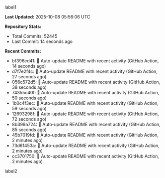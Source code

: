
label1 
<!-- ACTIVITY_START -->
**Last Updated:** 2025-10-08 05:56:06 UTC

**Repository Stats:**
- Total Commits: 52445
- Last Commit: 14 seconds ago

**Recent Commits:**
- bf396ed41: 🤖 Auto-update README with recent activity (GitHub Action, 14 seconds ago)
- d7f7e2f4c: 🤖 Auto-update README with recent activity (GitHub Action, 27 seconds ago)
- 056c572d5: 🤖 Auto-update README with recent activity (GitHub Action, 38 seconds ago)
- 74355c40f: 🤖 Auto-update README with recent activity (GitHub Action, 50 seconds ago)
- 1b0c4f3ec: 🤖 Auto-update README with recent activity (GitHub Action, 59 seconds ago)
- 12693298f: 🤖 Auto-update README with recent activity (GitHub Action, 72 seconds ago)
- 8b399a724: 🤖 Auto-update README with recent activity (GitHub Action, 85 seconds ago)
- 45b7019fd: 🤖 Auto-update README with recent activity (GitHub Action, 2 minutes ago)
- 73d61453a: 🤖 Auto-update README with recent activity (GitHub Action, 2 minutes ago)
- cc3701750: 🤖 Auto-update README with recent activity (GitHub Action, 2 minutes ago)
<!-- ACTIVITY_END -->

label2

